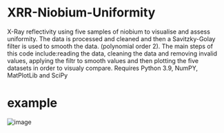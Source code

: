 # XRR-Niobium-Uniformity
X-Ray reflectivity using five samples of niobium to visualise and assess uniformity. The data is processed and cleaned and then a Savitzky-Golay filter is used to smooth the data. (polynomial order 2). The main steps of this code include:reading the data, cleaning the data and removing invalid values, applying the filtr to smooth values and then plotting the five datasets in order to visualy compare. Requires Python 3.9, NumPY, MatPlotLib and SciPy
# example
![image](https://github.com/user-attachments/assets/67ad57e2-d0f0-4320-bdb0-61d45eadc87d)
